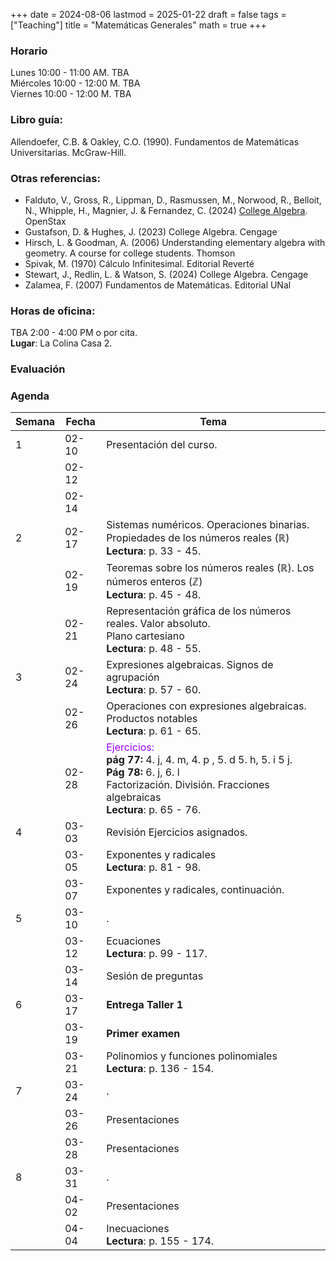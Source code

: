 +++
date      = 2024-08-06
lastmod   = 2025-01-22
draft     = false
tags      = ["Teaching"]
title     = "Matemáticas Generales"
math      = true
+++

### Horario

Lunes 10:00 - 11:00 AM. TBA <br>
Miércoles 10:00 - 12:00 M. TBA <br>
Viernes 10:00 - 12:00 M. TBA

### Libro guía:

 Allendoefer, C.B. & Oakley, C.O. (1990). Fundamentos de Matemáticas Universitarias. McGraw-Hill.

### Otras referencias:

* Falduto, V., Gross, R., Lippman, D., Rasmussen, M., Norwood, R., Belloit, N., Whipple, H., Magnier, J. & Fernandez, C. (2024) [College Algebra](https://openstax.org/details/books/college-algebra-2e/). OpenStax 
* Gustafson, D. & Hughes, J. (2023) College Algebra. Cengage
* Hirsch, L.  & Goodman, A. (2006) Understanding elementary algebra with geometry.  A course for college students. Thomson
* Spivak, M. (1970) Cálculo Infinitesimal. Editorial Reverté
* Stewart, J., Redlin, L. & Watson, S. (2024) College Algebra. Cengage
* Zalamea, F. (2007) Fundamentos de Matemáticas. Editorial UNal

### Horas de oficina: 

TBA 2:00 - 4:00 PM o por cita. <br>
**Lugar**: La Colina Casa 2. 

### Evaluación



### Agenda

Semana | Fecha | Tema
---| --- | ----
1      | 02-10 | Presentación del curso.
&nbsp; | 02-12 | 
&nbsp; | 02-14 | 
2      | 02-17 | Sistemas numéricos. Operaciones binarias. <br> Propiedades de los números reales ($\mathbb{R}$) <br> **Lectura**: p. 33 - 45.
&nbsp; | 02-19 | Teoremas sobre los números reales ($\mathbb{R}$). Los números enteros ($\mathbb{Z}$) <br> **Lectura**: p. 45 - 48.
&nbsp; | 02-21 | Representación gráfica de los números reales. Valor absoluto. <br>Plano cartesiano <br> **Lectura**: p. 48 - 55.
3      | 02-24 | Expresiones algebraicas. Signos de agrupación <br> **Lectura**: p. 57 - 60.
&nbsp; | 02-26 | Operaciones con expresiones algebraicas. Productos notables<br> **Lectura**: p. 61 - 65.
&nbsp; | 02-28 | <font color="#9900FF"> Ejercicios: </font> <br>**pág 77:** 4. j, 4. m, 4. p , 5. d 5. h, 5. i 5 j. <br> **Pág 78:** 6. j, 6. l <br> Factorización. División. Fracciones algebraicas <br> **Lectura**: p. 65 - 76.
4      | 03-03 | Revisión Ejercicios asignados.
&nbsp; | 03-05 | Exponentes y radicales <br> **Lectura**: p. 81 - 98.
&nbsp; | 03-07 | Exponentes y radicales, continuación.
5      | 03-10 | .
&nbsp; | 03-12 | Ecuaciones <br> **Lectura**: p. 99 - 117.
&nbsp; | 03-14 | Sesión de preguntas
6      | 03-17 | **Entrega Taller 1** 
&nbsp; | 03-19 | **Primer examen**
&nbsp; | 03-21 | Polinomios y funciones polinomiales <br> **Lectura**: p. 136 - 154.
7      | 03-24 | .
&nbsp; | 03-26 | Presentaciones
&nbsp; | 03-28 | Presentaciones
8      | 03-31 | .
&nbsp; | 04-02 | Presentaciones
&nbsp; | 04-04 | Inecuaciones <br> **Lectura**: p. 155 - 174.

